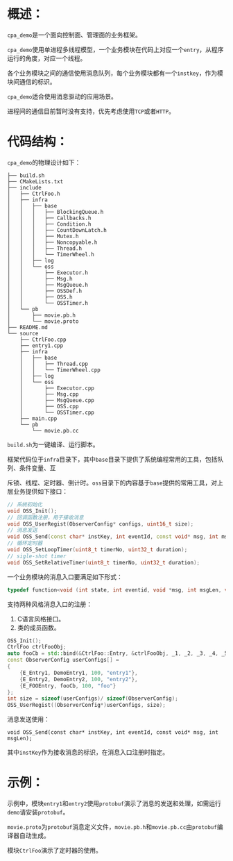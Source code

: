 # 概述：

`cpa_demo`是一个面向控制面、管理面的业务框架。

`cpa_demo`使用单进程多线程模型，一个业务模块在代码上对应一个`entry`，从程序运行的角度，对应一个线程。

各个业务模块之间的通信使用消息队列，每个业务模块都有一个`instkey`，作为模块间通信的标识。

`cpa_demo`适合使用消息驱动的应用场景。

进程间的通信目前暂时没有支持，优先考虑使用`TCP`或者`HTTP`。



# 代码结构：

`cpa_demo`的物理设计如下：

```shell
├── build.sh
├── CMakeLists.txt
├── include
│   ├── CtrlFoo.h
│   ├── infra
│   │   ├── base
│   │   │   ├── BlockingQueue.h
│   │   │   ├── Callbacks.h
│   │   │   ├── Condition.h
│   │   │   ├── CountDownLatch.h
│   │   │   ├── Mutex.h
│   │   │   ├── Noncopyable.h
│   │   │   ├── Thread.h
│   │   │   └── TimerWheel.h
│   │   ├── log
│   │   └── oss
│   │       ├── Executor.h
│   │       ├── Msg.h
│   │       ├── MsgQueue.h
│   │       ├── OSSDef.h
│   │       ├── OSS.h
│   │       └── OSSTimer.h
│   └── pb
│       ├── movie.pb.h
│       └── movie.proto
├── README.md
└── source
    ├── CtrlFoo.cpp
    ├── entry1.cpp
    ├── infra
    │   ├── base
    │   │   ├── Thread.cpp
    │   │   └── TimerWheel.cpp
    │   ├── log
    │   └── oss
    │       ├── Executor.cpp
    │       ├── Msg.cpp
    │       ├── MsgQueue.cpp
    │       ├── OSS.cpp
    │       └── OSSTimer.cpp
    ├── main.cpp
    └── pb
        └── movie.pb.cc

```

 `build.sh`为一键编译、运行脚本。



框架代码位于`infra`目录下，其中`base`目录下提供了系统编程常用的工具，包括队列、条件变量、互

斥锁、线程、定时器、倒计时。`oss`目录下的内容基于`base`提供的常用工具，对上层业务提供如下接口：

```cpp
// 系统初始化
void OSS_Init();
// 回调函数注册，用于接收消息
void OSS_UserRegist(ObserverConfig* configs, uint16_t size);
// 消息发送
void OSS_Send(const char* instKey, int eventId, const void* msg, int msgLen);
// 循环定时器
void OSS_SetLoopTimer(uint8_t timerNo, uint32_t duration);
// sigle-shot timer
void OSS_SetRelativeTimer(uint8_t timerNo, uint32_t duration);
```



一个业务模块的消息入口要满足如下形式：

```cpp
typedef function<void (int state, int eventid, void *msg, int msgLen, void* data)> EntryCallback;
```



支持两种风格消息入口的注册：

1. C语言风格接口。
2. 类的成员函数。

```cpp
OSS_Init();
CtrlFoo ctrlFooObj;
auto fooCb = std::bind(&CtrlFoo::Entry, &ctrlFooObj, _1, _2, _3, _4, _5);
const ObserverConfig userConfigs[] =
{
    {E_Entry1, DemoEntry1, 100, "entry1"},
    {E_Entry2, DemoEntry2, 100, "entry2"},
    {E_FOOEntry, fooCb, 100, "foo"}
};
int size = sizeof(userConfigs)/ sizeof(ObserverConfig);
OSS_UserRegist((ObserverConfig*)userConfigs, size);
```



消息发送使用：

`void OSS_Send(const char* instKey, int eventId, const void* msg, int msgLen);`

其中`instKey`作为接收消息的标识，在消息入口注册时指定。



# 示例：

示例中，模块`entry1`和`entry2`使用`protobuf`演示了消息的发送和处理，如需运行`demo`请安装`protobuf`。

`movie.proto`为`protobuf`消息定义文件，`movie.pb.h`和`movie.pb.cc`由`protobuf`编译器自动生成。



模块`CtrlFoo`演示了定时器的使用。


